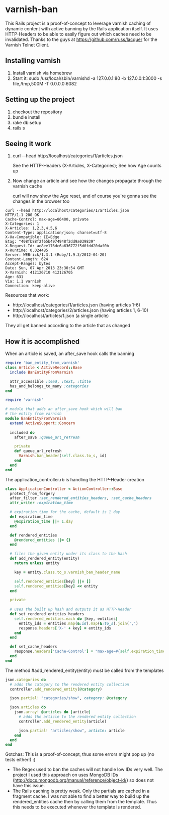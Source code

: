 varnish-ban
===========

This Rails project is a proof-of-concept to leverage varnish caching of dynamic content with active banning by the Rails application itself. It uses HTTP-Headers to be able to easily figure out which caches need to be invalidated. Thanks to the guys at https://github.com/russ/lacquer for the Varnish Telnet Client.

## Installing varnish

1.  Install varnish via homebrew
2.  Start it: sudo /usr/local/sbin/varnishd -a 127.0.0.1:80 -b 127.0.0.1:3000 -s file,/tmp,500M -T 0.0.0.0:6082

## Setting up the project

1.  checkout the repository
2.  bundle install
3.  rake db:setup
4.  rails s

## Seeing it work

1.  curl --head http://localhost/categories/1/articles.json

    See the HTTP-Headers (X-Articles, X-Categories); See how Age counts up
2.  Now change an article and see how the changes propagate through the varnish cache

    curl will now show the Age reset, and of course you're gonna see the changes in the browser too
    
``` 
curl --head http://localhost/categories/1/articles.json
HTTP/1.1 200 OK 
Cache-Control: max-age=86400, private
X-Categories: 1
X-Articles: 1,2,3,4,5,6
Content-Type: application/json; charset=utf-8
X-Ua-Compatible: IE=Edge
Etag: "408fb88f2f65b4974948f2dd9a039839"
X-Request-Id: ae8ee176dc6a636772f5d0fdd20daf0b
X-Runtime: 0.024485
Server: WEBrick/1.3.1 (Ruby/1.9.3/2012-04-20)
Content-Length: 624
Accept-Ranges: bytes
Date: Sun, 07 Apr 2013 23:30:54 GMT
X-Varnish: 412126710 412126705
Age: 631
Via: 1.1 varnish
Connection: keep-alive
```

    
Resources that work:

* http://localhost/categories/1/articles.json (having articles 1-6)
* http://localhost/categories/2/articles.json (having articles 1, 6-10)
* http://localhost/articles/1.json (a single article)

They all get banned according to the article that as changed

## How it is accomplished

When an article is saved, an after_save hook calls the banning
``` ruby
require 'ban_entity_from_varnish'
class Article < ActiveRecord::Base
  include BanEntityFromVarnish

  attr_accessible :lead, :text, :title
  has_and_belongs_to_many :categories
end
```

``` ruby
require 'varnish'

# module that adds an after_save hook which will ban 
# the entity from varnish
module BanEntityFromVarnish
  extend ActiveSupport::Concern
  
  included do
    after_save :queue_url_refresh

    private
    def queue_url_refresh
      Varnish.ban_header(self.class.to_s, id)
    end
  end
end
```

The application_controller.rb is handling the HTTP-Header creation
``` ruby
class ApplicationController < ActionController::Base
  protect_from_forgery
  after_filter :set_rendered_entities_headers, :set_cache_headers
  attr_writer :expiration_time

  # expiration_time for the cache, default is 1 day  
  def expiration_time
    @expiration_time ||= 1.day
  end

  def rendered_entities
    @rendered_entities ||= {}
  end

  # files the given entity under its class to the hash
  def add_rendered_entity(entity)
    return unless entity

    key = entity.class.to_s.varnish_ban_header_name

    self.rendered_entities[key] ||= []
    self.rendered_entities[key] << entity
  end

  private
  
  # uses the built up hash and outputs it as HTTP-Header
  def set_rendered_entities_headers
    self.rendered_entities.each do |key, entities|
      entity_ids = entities.map(&:id).map(&:to_s).join(',')
      response.headers['X-' + key] = entity_ids
    end
  end

  def set_cache_headers
    response.headers['Cache-Control'] = "max-age=#{self.expiration_time}, private"
  end
end
```

The method #add_rendered_entity(entity) must be called from the templates
``` ruby
json.categories do
  # adds the category to the rendered entity collection 
  controller.add_rendered_entity(@category)

  json.partial! "categories/show", category: @category

  json.articles do 
    json.array! @articles do |article|
      # adds the article to the rendered entity collection 
      controller.add_rendered_entity(article)

      json.partial! "articles/show", article: article
    end
  end
end
```

Gotchas: This is a proof-of-concept, thus some errors might pop up (no tests either!) :)

* The Regex used to ban the caches will not handle low IDs very well. The project I used this approach on uses MongoDB IDs (http://docs.mongodb.org/manual/reference/object-id/) so does not have this issue.
* The Rails caching is pretty weak. Only the partials are cached in a fragment cache. I was not able to find a better way to build up the rendered_entities cache then by calling them from the template. Thus this needs to be executed whenever the template is rendered.
